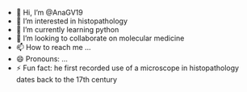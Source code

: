 - 👋 Hi, I’m @AnaGV19
- 👀 I’m interested in histopathology
- 🌱 I’m currently learning python
- 💞️ I’m looking to collaborate on molecular medicine 
- 📫 How to reach me ...
- 😄 Pronouns: ...
- ⚡ Fun fact: he first recorded use of a microscope in histopathology dates back to the 17th century

<!---
AnaGV19/AnaGV19 is a ✨ special ✨ repository because its `README.md` (this file) appears on your GitHub profile.
You can click the Preview link to take a look at your changes.
--->
